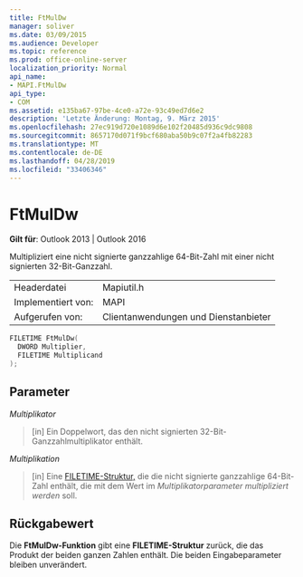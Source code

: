 ```yaml
---
title: FtMulDw
manager: soliver
ms.date: 03/09/2015
ms.audience: Developer
ms.topic: reference
ms.prod: office-online-server
localization_priority: Normal
api_name:
- MAPI.FtMulDw
api_type:
- COM
ms.assetid: e135ba67-97be-4ce0-a72e-93c49ed7d6e2
description: 'Letzte Änderung: Montag, 9. März 2015'
ms.openlocfilehash: 27ec919d720e1089d6e102f20485d936c9dc9808
ms.sourcegitcommit: 8657170d071f9bcf680aba50b9c07f2a4fb82283
ms.translationtype: MT
ms.contentlocale: de-DE
ms.lasthandoff: 04/28/2019
ms.locfileid: "33406346"
---
```

# <a name="ftmuldw"></a>FtMulDw

  
  
**Gilt für**: Outlook 2013 | Outlook 2016 
  
Multipliziert eine nicht signierte ganzzahlige 64-Bit-Zahl mit einer nicht signierten 32-Bit-Ganzzahl.
  
|||
|:-----|:-----|
|Headerdatei  <br/> |Mapiutil.h  <br/> |
|Implementiert von:  <br/> |MAPI  <br/> |
|Aufgerufen von:  <br/> |Clientanwendungen und Dienstanbieter  <br/> |
   
```cpp
FILETIME FtMulDw(
  DWORD Multiplier,
  FILETIME Multiplicand
);
```

## <a name="parameters"></a>Parameter

 _Multiplikator_
  
> [in] Ein Doppelwort, das den nicht signierten 32-Bit-Ganzzahlmultiplikator enthält. 
    
 _Multiplikation_
  
> [in] Eine [FILETIME-Struktur,](filetime.md) die die nicht signierte ganzzahlige 64-Bit-Zahl enthält, die mit dem Wert im  _Multiplikatorparameter multipliziert werden_ soll. 
    
## <a name="return-value"></a>Rückgabewert

Die **FtMulDw-Funktion** gibt eine **FILETIME-Struktur** zurück, die das Produkt der beiden ganzen Zahlen enthält. Die beiden Eingabeparameter bleiben unverändert. 
  

